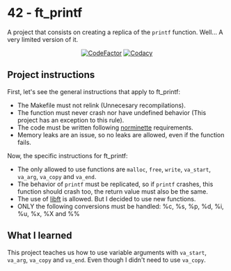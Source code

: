 # 42 - ft_printf

A project that consists on creating a replica of the `printf` function.
Well... A very limited version of it.

<div align=center>
<a href="https://www.codefactor.io/repository/github/xdec0de/42printf"><img src="https://www.codefactor.io/repository/github/xdec0de/42printf/badge" alt="CodeFactor"/></a>
<a href="https://app.codacy.com/gh/xDec0de/42printf"><img src="https://app.codacy.com/project/badge/Grade/016a53fa76b24af983e035a00a3566b5" alt="Codacy"/></a>
</div>

## Project instructions

First, let's see the general instructions that apply to ft_printf:
- The Makefile must not relink (Unnecesary recompilations).
- The function must never crash nor have undefined behavior
  (This project has an exception to this rule).
- The code must be written following
  [norminette](https://github.com/42School/norminette) requirements.
- Memory leaks are an issue, so no leaks are allowed, even
  if the function fails.

Now, the specific instructions for ft_printf:
- The only allowed to use functions are `malloc`, `free`, `write`,
  `va_start`, `va_arg`, `va_copy` and `va_end`.
- The behavior of `printf` must be replicated, so if `printf` crashes,
  this function should crash too, the return value must also be the same.
- The use of [libft](https://github.com/xDec0de/42libft) is allowed.
  But I decided to use new functions.
- ONLY the following conversions must be handled:
  %c, %s, %p, %d, %i, %u, %x, %X and %%

## What I learned

This project teaches us how to use variable arguments with
`va_start`, `va_arg`, `va_copy` and `va_end`.
Even though I didn't need to use `va_copy`.
